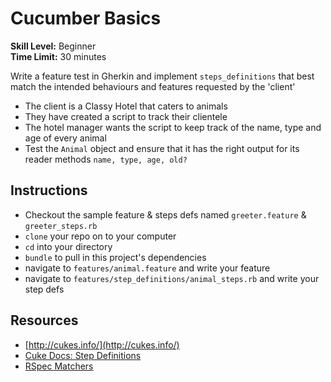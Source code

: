 # Cucumber Basics

__Skill Level:__ Beginner  
__Time Limit:__ 30 minutes

Write a feature test in Gherkin and implement `steps_definitions` that best match the intended behaviours and features requested by the 'client'

- The client is a Classy Hotel that caters to animals
- They have created a script to track their clientele
- The hotel manager wants the script to keep track of the name, type and age of every animal
- Test the `Animal` object and ensure that it has the right output for its reader methods `name, type, age, old?`

## Instructions
- Checkout the sample feature & steps defs named `greeter.feature` & `greeter_steps.rb`
- `clone` your repo on to your computer
- `cd` into your directory
- `bundle` to pull in this project's dependencies
- navigate to `features/animal.feature` and write your feature
- navigate to `features/step_definitions/animal_steps.rb` and write your step defs

## Resources
- [http://cukes.info/](http://cukes.info/)
- [Cuke Docs: Step Definitions](https://cucumber.io/docs/reference#step-definitions)
- [RSpec Matchers](https://www.relishapp.com/rspec/rspec-expectations/docs/built-in-matchers)
 